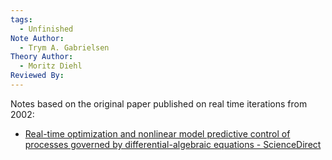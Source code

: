 ```yaml
---
tags:
  - Unfinished
Note Author:
  - Trym A. Gabrielsen
Theory Author:
  - Moritz Diehl
Reviewed By:
---
```

Notes based on the original paper published on real time iterations from 2002:
- [Real-time optimization and nonlinear model predictive control of processes governed by differential-algebraic equations - ScienceDirect](https://www.sciencedirect.com/science/article/pii/S0959152401000233)


